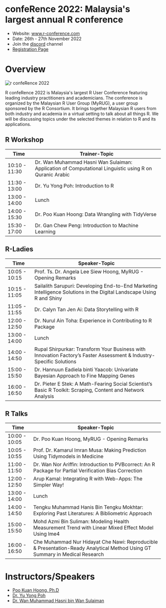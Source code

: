 # confeRence 2022: Malaysia's largest annual R conference

- Website: www.r-conference.com
- Date: 26th - 27th November 2022
- Join the [discord](https://discord.gg/zuxDUVfgXB) channel  
- [Registration Page](https://forms.gle/8qNK7v5bW3Sp9v2o7)

# Overview
![r confeRence 2022](https://blogger.googleusercontent.com/img/b/R29vZ2xl/AVvXsEj7nq911Ui3XOfv_P1uzAJ-tTm3XY1L_ANoqascNgU_U0MAxdvrsj2_5Y4kV_Jx5VnRNaQKCFVlOj6ha8zLgRo_ENEghxsTwOgSZhIjbreq2DX7VXCVGINyh8Bn-XZCYuHUxxfTvGqpZmdyzyfNYcmlPf49lsiGh77AZJBZPjcZpGuXVsQBlbv_U5u5/s320/conference-logo-2022.png)

R confeRence 2022 is Malaysia's largest R User Conference featuring leading industry practitioners and academicians. The conference is organized by the Malaysian R User Group (MyRUG), a user group sponsored by the R Consortium. It brings together Malaysian R users from both industry and academia in a virtual setting to talk about all things R. We will be discussing topics under the selected themes in relation to R and its applications.

## R Workshop

| Time          | Trainer-Topic                                                                                              |   
|---------------|------------------------------------------------------------------------------------------------------------|
| 10:10 - 11:30 | Dr. Wan Muhammad Hasni Wan Sulaiman: Application of Computational Linguistic using R on Quranic Arabic |   
| 11:30 - 13:00 | Dr. Yu Yong Poh: Introduction to R                                                                         |   
| 13:00 - 14:00 | Lunch                                                                                                      |   
| 14:00 - 15:30 | Dr. Poo Kuan Hoong: Data Wrangling with TidyVerse |
| 15:30 - 17:00 | Dr. Gan Chew Peng: Introduction to Machine Learning |

## R-Ladies

| Time          | Speaker-Topic                                                                                              |   
|---------------|------------------------------------------------------------------------------------------------------------|
| 10:05 - 10:15 | Prof. Ts. Dr. Angela Lee Siew Hoong, MyRUG - Opening Remarks |   
| 10:15 - 11:05 | Sailalith Sarupuri: Developing End-to-End Marketing Intelligence Solutions in the Digital Landscape Using R and Shiny |   
| 11:05 - 11:55 | Dr. Calyn Tan Jen Ai: Data Storytelling with R |   
| 12:00 - 12:50 | Dr. Nurul Ain Toha: Experience in Contributing to R Package |
| 13:00 - 14:00 | Lunch |
| 14:00 - 14:50 | Rupal Shirpurkar: Transform Your Business with Innovation Factory’s Faster Assessment & Industry-Specific Solutions |
| 15:00 - 15:50 | Dr. Hannuun Eadiela binti Yaacob: Univariate Bayesian Approach to Fine Mapping Genes |
| 16:00 - 16:50 | Dr. Pieter E Stek: A Math-Fearing Social Scientist’s Basic R Toolkit: Scraping, Content and Network Analysis |

## R Talks

| Time          | Speaker-Topic                                                                                              |   
|---------------|------------------------------------------------------------------------------------------------------------|
| 10:00 - 10:05 | Dr. Poo Kuan Hoong, MyRUG - Opening Remarks |   
| 10:05 - 10:55 | Prof. Dr. Kamarul Imran Musa: Making Prediction Using Tidymodels in Medicine |   
| 11:00 - 11:50 | Dr. Wan Nor Ariffin: Introduction to PVBcorrect: An R Package for Partial Verification Bias Correction |   
| 12:00 - 12:50 | Arup Kamal: Integrating R with Web-Apps: The Simpler Way! |
| 13:00 - 14:00 | Lunch |
| 14:00 - 14:50 | Tengku Muhammad Hanis Bin Tengku Mokhtar: Exploring Past Literatures: A Bibliometric Approach |
| 15:00 - 15:50 | Mohd Azmi Bin Suliman: Modeling Health Measurement Trend with Linear Mixed Effect Model Using lme4 |
| 16:00 - 16:50 | Che Muhammad Nur Hidayat Che Nawi: Reproducible & Presentation-Ready Analytical Method Using GT Summary in Medical Research |

# Instructors/Speakers
- [Poo Kuan Hoong, Ph.D](www.linkedin.com/in/kuanhoong)
- [Dr. Yu Yong Poh](https://www.linkedin.com/in/yong-poh-yu/)
- [Dr. Wan Muhammad Hasni bin Wan Sulaiman]()


